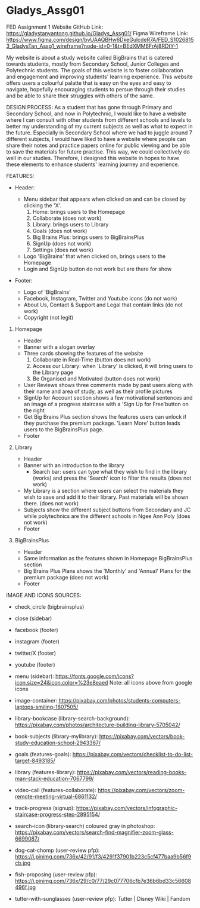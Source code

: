 # Gladys_Assg01
FED Assignment 1 Website
GitHub Link: https://gladystanyantong.github.io/Gladys_Assg01/
Figma Wireframe Link: https://www.figma.com/design/bvUAAQBHw6DkeGulcdeR7A/FED_S10268153_GladysTan_Assg1_wireframe?node-id=0-1&t=BEdXMM6FrAj8RDtY-1

My website is about a study website called BigBrains that is catered towards students, mostly from Secondary School, Junior Colleges and Polytechnic students. The goals of this website is to foster collaboration and engagement and improving students' learning experience. This website offers users a colourful palatte that is easy on the eyes and easy to navigate, hopefully encouraging students to persue through their studies and be able to share their struggles with others of the same. 

DESIGN PROCESS:
As a student that has gone through Primary and Secondary School, and now in Polytechnic, I would like to have a website where I can consult with other students from different schools and levels to better my understanding of my current subjects as well as what to expect in the future. Especially in Secondary School where we had to juggle around 7 different subjects, I would have liked to have a website where people can share their notes and practice papers online for public viewing and be able to save the materials for future practise. This way, we could collectively do well in our studies. Therefore, I designed this website in hopes to have these elements to enhance students' learning journey and experience.

FEATURES:

- Header:
    - Menu sidebar that appears when clicked on and can be closed by clicking the 'X'.
        1. Home: brings users to the Homepage
        2. Collaborate (does not work)
        3. Library: brings users to Library 
        4. Goals (does not work)
        5. Big Brains Plus: brings users to BigBrainsPlus 
        6. SignUp (does not work)
        7. Settings (does not work)
    - Logo 'BigBrains' that when clicked on, brings users to the Homepage
    - Login and SignUp button do not work but are there for show

- Footer:
    - Logo of 'BigBrains'
    - Facebook, Instagram, Twitter and Youtube icons (do not work)
    - About Us, Contact & Support and Legal that contain links (do not work)
    - Copyright (not legit)

1. Homepage
    - Header
    - Banner with a slogan overlay
    - Three cards showing the features of the website
        1. Collaborate in Real-Time (button does not work)
        2. Access our Library: when 'Library' is clicked, it will bring users to the Library page
        3. Be Organised and Motivated (button does not work)
    - User Reviews shows three comments made by past users along with their name and area of study, as well as their profile pictures
    - SignUp for Account section shows a few motivational sentences and an image of a progress staircase with a 'Sign Up for Free'button on the right 
    - Get Big Brains Plus section shows the features users can unlock if they purchase the premium package. 'Learn More' button leads users to the BigBrainsPlus page.
    - Footer

2. Library
    - Header
    - Banner with an introduction to the library
        - Search bar: users can type what they wish to find in the library (works) and press the 'Search' icon to filter the results (does not work)
    - My Library is a section where users can select the materials they wish to save and add it to their library. Past materials will be shown there. (does not work)
    - Subjects show the different subject buttons from Secondary and JC while polytechnics are the different schools in Ngee Ann Poly (does not work)
    - Footer

3. BigBrainsPlus
    - Header
    - Same information as the features shown in Homepage BigBrainsPlus section
    - Big Brains Plus Plans shows the 'Monthly' and 'Annual' Plans for the premium package (does not work)
    - Footer


IMAGE AND ICONS SOURCES:
- check_circle (bigbrainsplus)
- close (sidebar)
- facebook (footer)
- instagram (footer)
- twitter/X (footer)
- youtube (footer)
- menu (sidebar): https://fonts.google.com/icons?icon.size=24&icon.color=%23e8eaed
Note: all icons above from google icons

- image-container: https://pixabay.com/photos/students-computers-laptops-smiling-1807505/
- library-bookcase (library-search-background): https://pixabay.com/photos/architecture-building-library-5705042/

- book-subjects (library-mylibrary): https://pixabay.com/vectors/book-study-education-school-2943367/
- goals (features-goals): https://pixabay.com/vectors/checklist-to-do-list-target-8493185/
- library (features-library): https://pixabay.com/vectors/reading-books-man-stack-education-7067799/
- video-call (features-collaborate): https://pixabay.com/vectors/zoom-remote-meeting-virtual-6861132/
- track-progress (signup): https://pixabay.com/vectors/infographic-staircase-progress-step-2895154/
- search-icon (library-search) coloured gray in photoshop: https://pixabay.com/vectors/search-find-magnifier-zoom-glass-6699087/

- dog-cat-chomp (user-review pfp): https://i.pinimg.com/736x/42/91/f3/4291f37901b223c5cf477baa9b56f9cb.jpg
- fish-proposing (user-review pfp): https://i.pinimg.com/736x/29/c0/77/29c077706cfb7e36b6bd33c56608496f.jpg
- tutter-with-sunglasses (user-review pfp): Tutter | Disney Wiki | Fandom
